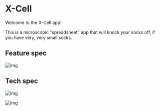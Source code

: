 # X-Cell

Welcome to the X-Cell app!

This is a microscopic "spreadsheet" app that will knock your socks off, if you have very, very small socks.

## Feature spec
![img](http://i.imgur.com/FK38VUZh.jpg)

## Tech spec
![img](http://i.imgur.com/bOiihOCl.jpg)

![img](http://i.imgur.com/9DBgLu3l.jpg)